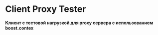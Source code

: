 # Client Proxy Tester
**Клиент с тестовой нагрузкой для proxy сервера с использованием boost.contex**
